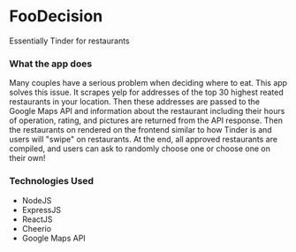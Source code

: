 # FooDecision

Essentially Tinder for restaurants

### What the app does
Many couples have a serious problem when deciding where to eat. This app solves this issue. It scrapes yelp for addresses of the top 30 highest reated restaurants in your location. Then these addresses are passed to the Google Maps API and information about the restaurant including their hours of operation, rating, and pictures are returned from the API response. Then the restaurants on rendered on the frontend similar to how Tinder is and users will "swipe" on restaurants. At the end, all approved restaurants are compiled, and users can ask to randomly choose one or choose one on their own!

### Technologies Used
- NodeJS
- ExpressJS
- ReactJS
- Cheerio
- Google Maps API
